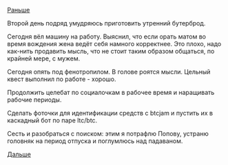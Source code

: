 [Раньше](2015.09.22.md)

Второй день подряд умудряюсь приготовить утренний бутерброд.

Сегодня вёл машину на работу. Выяснил, что если орать матом во время вождения жена ведёт себя намного корректнее. Это плохо, надо как-нить продавить мысль, что не стоит таким образом общаться, по крайней мере, с мужем.

Сегодня опять под фенотропилом. В голове роятся мысли. Цельный квест выполнил по работе - хорошо.

Продолжить целебат по социалочкам в рабочее время и наращивать рабочие периоды.

Сделать фоточки для идентификации средств с btcjam и пустить их в каскадный бот по паре ltc/btc.

Сесть и разобраться с поиском: этим я потрафлю Попову, устраню головняк на период отпуска и поглумлюсь над падаваном.

[Дальше](../2016/2016.01.28.md)